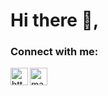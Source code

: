 # Hi there 👋, 

<h3 align="left">Connect with me:</h3>
<p align="left">
<a href="https://linkedin.com/in/masud425" target="_blank"><img align="center" src="https://raw.githubusercontent.com/rahuldkjain/github-profile-readme-generator/master/src/images/icons/Social/linked-in-alt.svg" alt="masud425"  width="28px"  /></a>
<a href="https://www.facebook.com/aam.embars/?ref=pages_you_manage" target="_blank"><img align="left" src="https://raw.githubusercontent.com/rahuldkjain/github-profile-readme-generator/master/src/images/icons/Social/facebook.svg" alt="https://www.facebook.com/aam.embars"  width="28px" /></a> </p><br>

  








